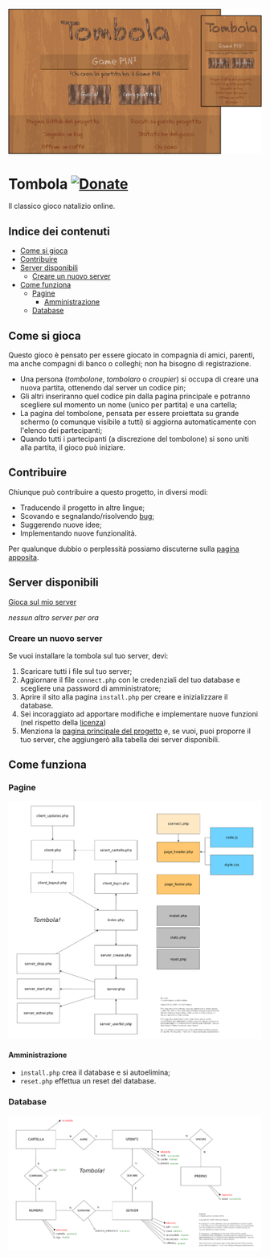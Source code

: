 ![Homepage](screenshots/homepage.png)

# Tombola [![Donate](https://img.shields.io/badge/donate-paypal-blue.svg)](https://www.paypal.com/paypalme/VincenzoPadula)
Il classico gioco natalizio online.


## Indice dei contenuti
  - [Come si gioca](#come-si-gioca)
  - [Contribuire](#contribuire)
  - [Server disponibili](#server-disponibili)
    - [Creare un nuovo server](#creare-un-nuovo-server)
  - [Come funziona](#come-funziona)
    - [Pagine](#pagine)
      - [Amministrazione](#amministrazione)
    - [Database](#database)

## Come si gioca
Questo gioco è pensato per essere giocato in compagnia di amici, parenti, ma anche compagni di banco o colleghi; non ha bisogno di registrazione.
* Una persona (_tombolone_, _tombolaro_ o _croupier_) si occupa di creare una nuova partita, ottenendo dal server un codice pin;
* Gli altri inseriranno quel codice pin dalla pagina principale e potranno scegliere sul momento un nome (unico per partita) e una cartella;
* La pagina del tombolone, pensata per essere proiettata su grande schermo (o comunque visibile a tutti) si aggiorna automaticamente con l'elenco dei partecipanti;
* Quando tutti i partecipanti (a discrezione del tombolone) si sono uniti alla partita, il gioco può iniziare.

## Contribuire
Chiunque può contribuire a questo progetto, in diversi modi:
* Traducendo il progetto in altre lingue;
* Scovando e segnalando/risolvendo [bug](https://github.com/padvincenzo/tombola/issues);
* Suggerendo nuove idee;
* Implementando nuove funzionalità.

Per qualunque dubbio o perplessità possiamo discuterne sulla [pagina apposita](https://github.com/padvincenzo/tombola/discussions).

## Server disponibili
[Gioca sul mio server](https://vincenzopadula.altervista.org/projects/tombola/)

_nessun altro server per ora_

### Creare un nuovo server
Se vuoi installare la tombola sul tuo server, devi:
1.  Scaricare tutti i file sul tuo server;
2.  Aggiornare il file ``connect.php`` con le credenziali del tuo database e scegliere una password di amministratore;
3.  Aprire il sito alla pagina ``install.php`` per creare e inizializzare il database.
4.  Sei incoraggiato ad apportare modifiche e implementare nuove funzioni (nel rispetto della [licenza](https://github.com/padvincenzo/tombola/blob/main/LICENSE))
5.  Menziona la [pagina principale del progetto](https://github.com/padvincenzo/tombola) e, se vuoi, puoi proporre il tuo server, che aggiungerò alla tabella dei server disponibili.

## Come funziona

### Pagine
![Pagine del sito](screenshots/pagine.png)

#### Amministrazione
* ``install.php`` crea il database e si autoelimina;
* ``reset.php`` effettua un reset del database.

### Database
![Modello E/R](mysql/modello_er.png)

